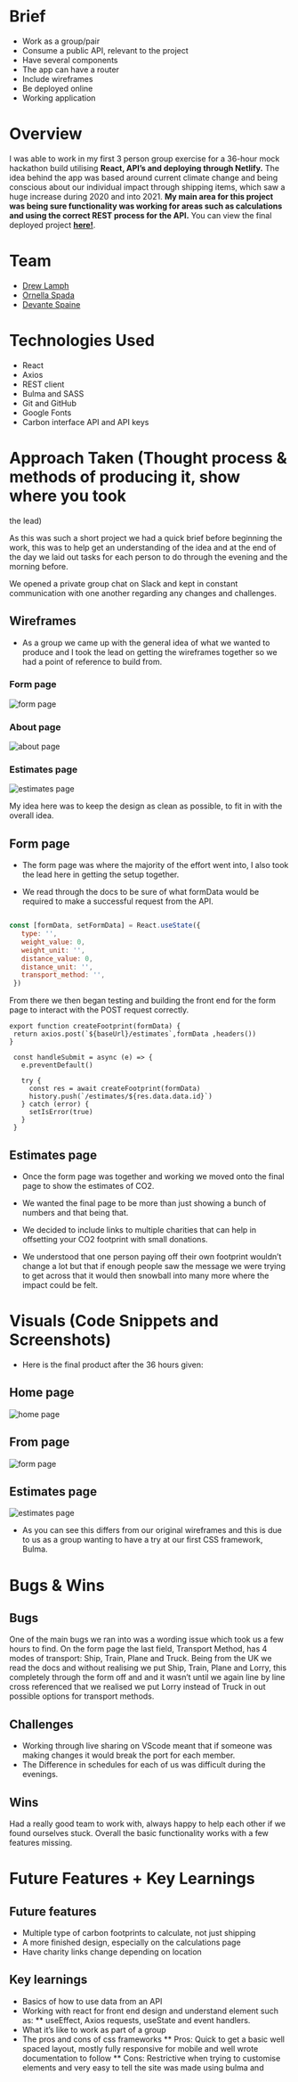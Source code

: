# Brief
* Work as a group/pair
* Consume a public API, relevant to the project
* Have several components 
* The app can have a router
* Include wireframes
* Be deployed online
* Working application
# Overview
I was able to work in my first 3 person group exercise for a 36-hour mock hackathon build utilising **React, API’s and deploying through Netlify.** The idea behind the app was based around current climate change and being conscious about our individual impact through shipping items, which saw a huge increase during 2020 and into 2021. **My main area for this project was being sure functionality was working for areas such as calculations and using the correct REST process for the API.** You can view the final deployed project [**here!**](https://carbon-footprint-dee912.netlify.app/).
# Team
* [Drew Lamph](https://github.com/dlamph)
* [Ornella Spada](https://github.com/ornellaspada)
* [Devante Spaine](https://github.com/dee912)

# Technologies Used
* React 
* Axios 
* REST client
* Bulma and SASS
* Git and GitHub
* Google Fonts
* Carbon interface API and API keys

# Approach Taken (Thought process & methods of producing it, show where you took 
the lead)

As this was such a short project we had a quick brief before beginning the work, this was to help get an understanding of the idea and at the end of the day we laid out tasks for each person to do through the evening and the morning before.

We opened a private group chat on Slack and kept in constant communication with one another regarding any changes and challenges. 

## Wireframes
* As a group we came up with the general idea of what we wanted to produce and I took the lead on getting the wireframes together so we had a point of reference to build from. 


### Form page
![form page](wire-form.png)
### About page
![about page](wire-about.png)
### Estimates page
![estimates page](wire-est.png)

My idea here was to keep the design as clean as possible, to fit in with the overall idea.

## Form page

* The form page was where the majority of the effort went into, I also took the lead here in getting the setup together.

* We read through the docs to be sure of what formData would be required to make a successful request from the API.

``` JavaScript

const [formData, setFormData] = React.useState({
   type: '',
   weight_value: 0,
   weight_unit: '',
   distance_value: 0,
   distance_unit: '',
   transport_method: '',
 })

```

From there we then began testing and building the front end for the form page to interact with the POST request correctly.

```JS
export function createFootprint(formData) {
 return axios.post(`${baseUrl}/estimates`,formData ,headers())
}

 const handleSubmit = async (e) => {
   e.preventDefault()
 
   try {
     const res = await createFootprint(formData)
     history.push(`/estimates/${res.data.data.id}`)
   } catch (error) {
     setIsError(true)
   }
 }

```
## Estimates page

* Once the form page was together and working we moved onto the final page to show the estimates of CO2.

* We wanted the final page to be more than just showing a bunch of numbers and that being that. 
* We decided to include links to multiple charities that can help in offsetting your CO2 footprint with small donations. 
* We understood that one person paying off their own footprint wouldn’t change a lot but that if enough people saw the message we were trying to get across that it would then snowball into many more where the impact could be felt.

# Visuals (Code Snippets and Screenshots)

* Here is the final product after the 36 hours given:

## Home page
![home page](final-home.png)
## From page
![form page](final-form.png)
## Estimates page
![estimates page](final-est.png)

* As you can see this differs from our original wireframes and this is due to us as a group wanting to have a try at our first CSS framework, Bulma.

# Bugs & Wins

## Bugs

One of the main bugs we ran into was a wording issue which took us a few hours to find. On the form page the last field, Transport Method, has 4 modes of transport: Ship, Train, Plane and Truck. Being from the UK we read the docs and without realising we put Ship, Train, Plane and Lorry, this completely through the form off and and it wasn’t until we again line by line cross referenced that we realised we put Lorry instead of Truck in out possible options for transport methods.

## Challenges
* Working through live sharing on VScode meant that if someone was making changes it would break the port for each member.
* The Difference in schedules for each of us was difficult during the evenings.

## Wins

Had a really good team to work with, always happy to help each other if we found ourselves stuck. Overall the basic functionality works with a few features missing.
 
# Future Features + Key Learnings

## Future features

* Multiple type of carbon footprints to calculate, not just shipping
* A more finished design, especially on the calculations page
* Have charity links change depending on location

## Key learnings

* Basics of how to use data from an API
* Working with react for front end design and understand element such as:
** useEffect, Axios requests, useState and event handlers.
* What it’s like to work as part of a group
* The pros and cons of css frameworks 
** Pros: Quick to get a basic well spaced layout, mostly fully responsive for mobile and well wrote documentation to follow
** Cons: Restrictive when trying to customise elements and very easy to tell the site was made using bulma and 
